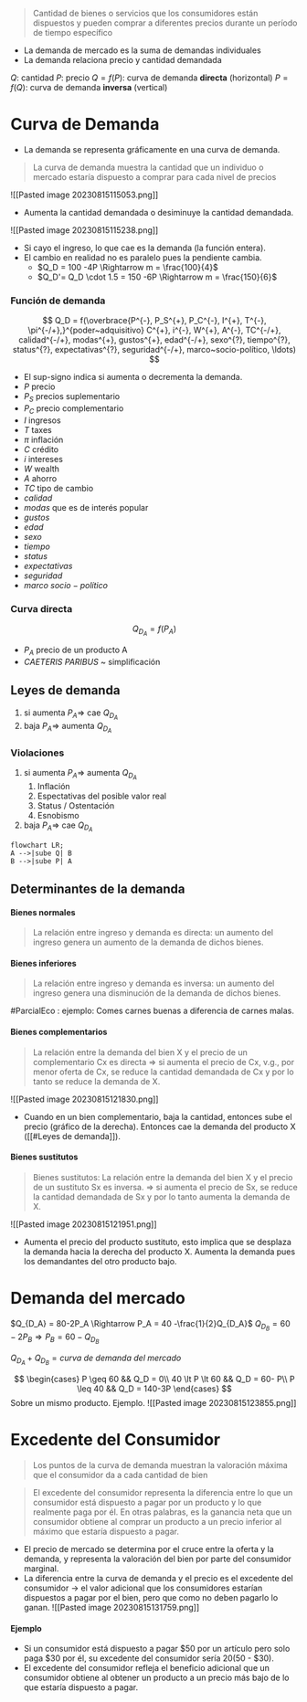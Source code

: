 > Cantidad de bienes o servicios que los consumidores están dispuestos y pueden comprar a diferentes precios durante un período de tiempo específico

- La demanda de mercado es la suma de demandas individuales
- La demanda relaciona precio y cantidad demandada

$Q:$ cantidad
$P:$ precio
$Q = f(P):$ curva de demanda **directa** (horizontal)
$P = f(Q):$ curva de demanda **inversa** (vertical)

# Curva de Demanda
- La demanda se representa gráficamente en una curva de demanda.
>  La curva de demanda muestra la cantidad que un individuo o mercado estaría dispuesto a comprar para cada nivel de precios

![[Pasted image 20230815115053.png]]
- Aumenta la cantidad demandada o desiminuye la cantidad demandada.

![[Pasted image 20230815115238.png]]
- Si cayo el ingreso, lo que cae es la demanda (la función entera).
- El cambio en realidad no es paralelo pues la pendiente cambia.
	- $Q_D = 100 -4P \Rightarrow m = \frac{100}{4}$
	- $Q_D'=  Q_D \cdot 1.5 = 150 -6P \Rightarrow m = \frac{150}{6}$

### Función de demanda

$$
Q_D = f(\overbrace{P^{-}, P_S^{+}, P_C^{-}, I^{+}, T^{-}, \pi^{-/+},}^{poder~adquisitivo} C^{+}, i^{-}, W^{+}, A^{-}, TC^{-/+}, calidad^{-/+}, modas^{+}, gustos^{+}, edad^{-/+}, sexo^{?}, tiempo^{?}, status^{?}, expectativas^{?}, seguridad^{-/+}, marco~socio-político, \ldots)
$$
- El sup-signo indica si aumenta o decrementa la demanda.
- $P$ precio
- $P_S$ precios suplementario
- $P_C$ precio complementario
- $I$ ingresos
- $T$ taxes
- $\pi$ inflación
- $C$ crédito
- $i$ intereses
- $W$ wealth
- $A$ ahorro
- $TC$ tipo de cambio
- $calidad$
- $modas$ que es de interés popular
- $gustos$
- $edad$
- $sexo$
- $tiempo$
- $status$
- $expectativas$
- $seguridad$
- $marco~socio-político$

### Curva directa
$$Q_{D_{A}} = f (P_A)$$
- $P_A$ precio de un producto A
- *CAETERIS PARIBUS* ~ simplificación 
## Leyes de demanda
1. si aumenta $P_A \Rightarrow$ cae $Q_{D_A}$
2. baja $P_A \Rightarrow$ aumenta $Q_{D_A}$

### Violaciones

1. si aumenta $P_A \Rightarrow$ aumenta $Q_{D_A}$
	1. Inflación
	2. Espectativas del posible valor real
	3. Status / Ostentación
	4. Esnobismo
2. baja $P_A \Rightarrow$ cae $Q_{D_A}$

```mermaid
flowchart LR;
A -->|sube Q| B
B -->|sube P| A
```

## Determinantes de la demanda
#### Bienes normales
> La relación entre ingreso y demanda es directa: un aumento del ingreso genera un aumento de la demanda de dichos bienes.

#### Bienes inferiores
> La relación entre ingreso y demanda es inversa: un aumento del ingreso genera una disminución de la demanda de dichos bienes.

#ParcialEco :  ejemplo: Comes carnes buenas a diferencia de carnes malas.
#### Bienes complementarios
> La relación entre la demanda del bien X y el precio de un complementario Cx es directa $\Rightarrow$ si aumenta el precio de Cx, v.g., por menor oferta de Cx, se reduce la cantidad demandada de Cx y por lo tanto se reduce la demanda de X.

![[Pasted image 20230815121830.png]]
- Cuando en un bien complementario, baja la cantidad, entonces sube el precio (gráfico de la derecha). Entonces cae la demanda del producto X ([[#Leyes de demanda]]). 

#### Bienes sustitutos
> Bienes sustitutos: La relación entre la demanda del bien X y el precio de un sustituto Sx es inversa. $\Rightarrow$  si aumenta el precio de Sx, se reduce la cantidad demandada de Sx y por lo tanto aumenta la demanda de X.

![[Pasted image 20230815121951.png]]
- Aumenta el precio del producto sustituto, esto implica que se desplaza la demanda hacia la derecha del producto X. Aumenta la demanda pues los demandantes del otro producto bajo.

# Demanda del mercado
$Q_{D_A} = 80-2P_A \Rightarrow P_A = 40 -\frac{1}{2}Q_{D_A}$
$Q_{D_B} = 60-2P_B \Rightarrow P_B = 60 -Q_{D_B}$

$Q_{D_A} +Q_{D_B} = curva~de~demanda~del~mercado$

$$
\begin{cases}
P \geq 60 && Q_D = 0\\
40 \lt P \lt 60 && Q_D = 60- P\\
P \leq 40 && Q_D = 140-3P 
\end{cases}
$$
Sobre un mismo producto. Ejemplo.
![[Pasted image 20230815123855.png]]


# Excedente del Consumidor
> Los puntos de la curva de demanda muestran la valoración máxima que el consumidor da a cada cantidad de bien

> El excedente del consumidor representa la diferencia entre lo que un consumidor está dispuesto a pagar por un producto y lo que realmente paga por él. En otras palabras, es la ganancia neta que un consumidor obtiene al comprar un producto a un precio inferior al máximo que estaría dispuesto a pagar.


- El precio de mercado se determina por el cruce entre la oferta y la demanda, y representa la valoración del bien por parte del consumidor marginal.
- La diferencia entre la curva de demanda y el precio es el excedente del consumidor → el valor adicional que los consumidores estarían dispuestos a pagar por el bien, pero que como no deben pagarlo lo ganan.
![[Pasted image 20230815131759.png]]

#### Ejemplo
- Si un consumidor está dispuesto a pagar $50 por un artículo pero solo paga $30 por él, su excedente del consumidor sería $20 ($50 - $30).
- El excedente del consumidor refleja el beneficio adicional que un consumidor obtiene al obtener un producto a un precio más bajo de lo que estaría dispuesto a pagar.